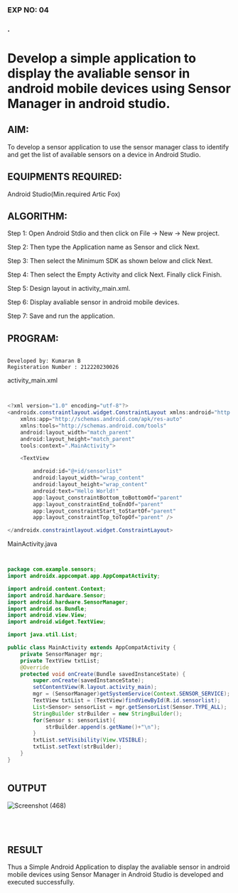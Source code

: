 ### EXP NO: 04

### .

#  Develop a simple application to display the avaliable sensor in android mobile devices using Sensor Manager in android studio.


## AIM:

To develop a sensor application to use the sensor manager class to identify and get the list of available sensors on a device in Android Studio.

## EQUIPMENTS REQUIRED:

Android Studio(Min.required Artic Fox)

## ALGORITHM:

Step 1: Open Android Stdio and then click on File -> New -> New project.

Step 2: Then type the Application name as Sensor and click Next. 

Step 3: Then select the Minimum SDK as shown below and click Next.

Step 4: Then select the Empty Activity and click Next. Finally click Finish.

Step 5: Design layout in activity_main.xml.

Step 6: Display avaliable sensor in android mobile devices.

Step 7: Save and run the application.

## PROGRAM:
```

Developed by: Kumaran B
Registeration Number : 212220230026

```

activity_main.xml

```java


<?xml version="1.0" encoding="utf-8"?>
<androidx.constraintlayout.widget.ConstraintLayout xmlns:android="http://schemas.android.com/apk/res/android"
    xmlns:app="http://schemas.android.com/apk/res-auto"
    xmlns:tools="http://schemas.android.com/tools"
    android:layout_width="match_parent"
    android:layout_height="match_parent"
    tools:context=".MainActivity">

    <TextView

        android:id="@+id/sensorlist"
        android:layout_width="wrap_content"
        android:layout_height="wrap_content"
        android:text="Hello World!"
        app:layout_constraintBottom_toBottomOf="parent"
        app:layout_constraintEnd_toEndOf="parent"
        app:layout_constraintStart_toStartOf="parent"
        app:layout_constraintTop_toTopOf="parent" />

</androidx.constraintlayout.widget.ConstraintLayout>


```


MainActivity.java


```java


package com.example.sensors;
import androidx.appcompat.app.AppCompatActivity;

import android.content.Context;
import android.hardware.Sensor;
import android.hardware.SensorManager;
import android.os.Bundle;
import android.view.View;
import android.widget.TextView;

import java.util.List;

public class MainActivity extends AppCompatActivity {
    private SensorManager mgr;
    private TextView txtList;
    @Override
    protected void onCreate(Bundle savedInstanceState) {
        super.onCreate(savedInstanceState);
        setContentView(R.layout.activity_main);
        mgr = (SensorManager)getSystemService(Context.SENSOR_SERVICE);
        TextView txtList = (TextView)findViewById(R.id.sensorlist);
        List<Sensor> sensorList = mgr.getSensorList(Sensor.TYPE_ALL);
        StringBuilder strBuilder = new StringBuilder();
        for(Sensor s: sensorList){
            strBuilder.append(s.getName()+"\n");
        }
        txtList.setVisibility(View.VISIBLE);
        txtList.setText(strBuilder);
    }
}



```

## OUTPUT
![Screenshot (468)](https://user-images.githubusercontent.com/75243072/200158217-055dbf0a-8e33-47c3-98ac-dd74702419c2.png)



## <br><br>RESULT
Thus a Simple Android Application to display the avaliable sensor in android mobile devices using Sensor Manager in Android Studio is developed and executed successfully.


